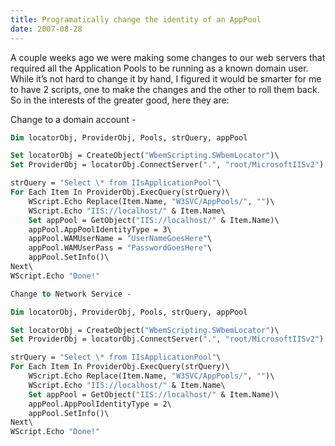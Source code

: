 ```yaml
---
title: Programatically change the identity of an AppPool
date: 2007-08-28
---
```

A couple weeks ago we were making some changes to our web servers that
required all the Application Pools to be running as a known domain
user.  While it’s not hard to change it by hand, I figured it would be
smarter for me to have 2 scripts, one to make the changes and the other
to roll them back.  So in the interests of the greater good, here they
are:

Change to a domain account -

```vb
Dim locatorObj, ProviderObj, Pools, strQuery, appPool

Set locatorObj = CreateObject("WbemScripting.SWbemLocator")\
Set ProviderObj = locatorObj.ConnectServer(".", "root/MicrosoftIISv2")

strQuery = "Select \* from IIsApplicationPool"\
For Each Item In ProviderObj.ExecQuery(strQuery)\
    WScript.Echo Replace(Item.Name, "W3SVC/AppPools/", "")\
    WScript.Echo "IIS://localhost/" & Item.Name\
    Set appPool = GetObject("IIS://localhost/" & Item.Name)\
    appPool.AppPoolIdentityType = 3\
    appPool.WAMUserName = "UserNameGoesHere"\
    appPool.WAMUserPass = "PasswordGoesHere"\
    appPool.SetInfo()\
Next\
WScript.Echo "Done!"

Change to Network Service -

Dim locatorObj, ProviderObj, Pools, strQuery, appPool

Set locatorObj = CreateObject("WbemScripting.SWbemLocator")\
Set ProviderObj = locatorObj.ConnectServer(".", "root/MicrosoftIISv2")

strQuery = "Select \* from IIsApplicationPool"\
For Each Item In ProviderObj.ExecQuery(strQuery)\
    WScript.Echo Replace(Item.Name, "W3SVC/AppPools/", "")\
    WScript.Echo "IIS://localhost/" & Item.Name\
    Set appPool = GetObject("IIS://localhost/" & Item.Name)\
    appPool.AppPoolIdentityType = 2\
    appPool.SetInfo()\
Next\
WScript.Echo "Done!"
```
 
